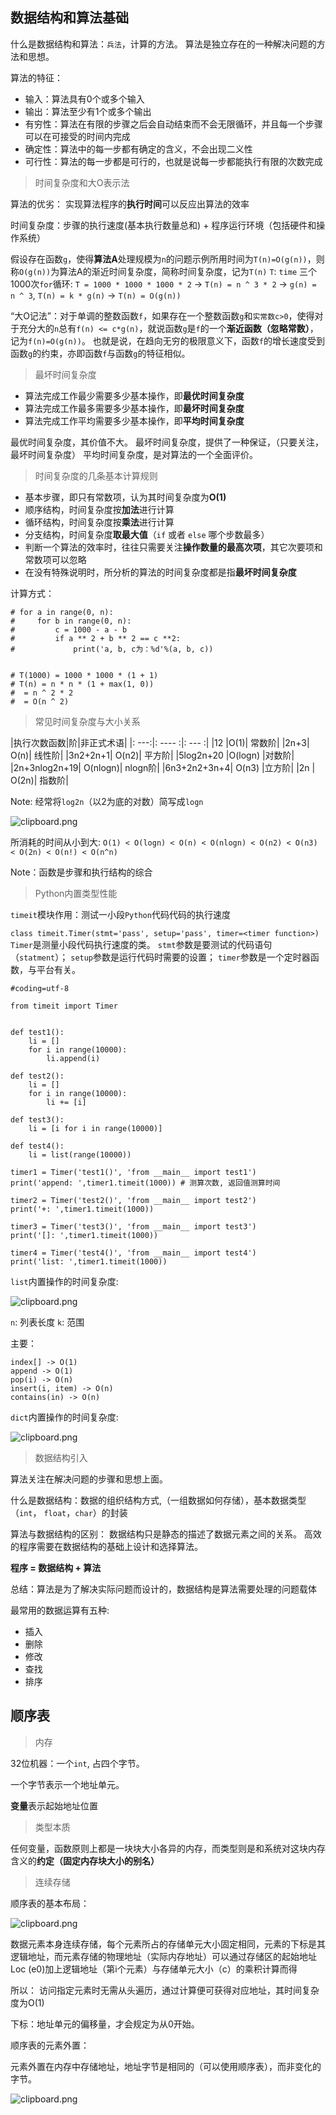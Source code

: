 ## 数据结构和算法基础


什么是数据结构和算法：`兵法`，计算的方法。
算法是独立存在的一种解决问题的方法和思想。


算法的特征：
- 输入：算法具有0个或多个输入
- 输出：算法至少有1个或多个输出
- 有穷性：算法在有限的步骤之后会自动结束而不会无限循环，并且每一个步骤可以在可接受的时间内完成
- 确定性：算法中的每一步都有确定的含义，不会出现二义性
- 可行性：算法的每一步都是可行的，也就是说每一步都能执行有限的次数完成


> 时间复杂度和大O表示法


算法的优劣： 实现算法程序的**执行时间**可以反应出算法的效率

时间复杂度：步骤的执行速度(基本执行数量总和) + 程序运行环境（包括硬件和操作系统）

假设存在函数`g`，使得**算法A**处理规模为`n`的问题示例所用时间为`T(n)=O(g(n))`，则称`O(g(n))`为算法A的渐近时间复杂度，简称时间复杂度，记为`T(n)`
`T`: `time`
三个1000次`for`循环: 
`T = 1000 * 1000 * 1000 * 2` -> `T(n) = n ^ 3 * 2` -> `g(n) = n ^ 3`, `T(n) = k * g(n)` -> `T(n) = O(g(n))`


“大O记法”：对于单调的整数函数`f`，如果存在一个整数函数`g`和`实常数c>0`，使得对于充分大的`n`总有`f(n) <= c*g(n)`，就说函数`g`是`f`的一个**渐近函数（忽略常数）**，记为`f(n)=O(g(n))`。
也就是说，在趋向无穷的极限意义下，函数`f`的增长速度受到函数`g`的约束，亦即函数`f`与函数`g`的特征相似。


> 最坏时间复杂度

- 算法完成工作最少需要多少基本操作，即**最优时间复杂度**
- 算法完成工作最多需要多少基本操作，即**最坏时间复杂度**
- 算法完成工作平均需要多少基本操作，即**平均时间复杂度**

最优时间复杂度，其价值不大。
最坏时间复杂度，提供了一种保证，（只要关注，最坏时间复杂度）
平均时间复杂度，是对算法的一个全面评价。

> 时间复杂度的几条基本计算规则

- 基本步骤，即只有常数项，认为其时间复杂度为**O(1)**
- 顺序结构，时间复杂度按**加法**进行计算
- 循环结构，时间复杂度按**乘法**进行计算
- 分支结构，时间复杂度**取最大值**（`if` 或者 `else` 哪个步数最多）
- 判断一个算法的效率时，往往只需要关注**操作数量的最高次项**，其它次要项和常数项可以忽略
- 在没有特殊说明时，所分析的算法的时间复杂度都是指**最坏时间复杂度**

计算方式：
```
# for a in range(0, n):
#     for b in range(0, n):
#         c = 1000 - a - b
#         if a ** 2 + b ** 2 == c **2:
#             print('a, b, c为：%d'%(a, b, c))


# T(1000) = 1000 * 1000 * (1 + 1)
# T(n) = n * n * (1 + max(1, 0))
#  = n ^ 2 * 2
#  = O(n ^ 2)
```


> 常见时间复杂度与大小关系

|执行次数函数|阶|非正式术语|
|: ---:|: ---- :|: --- :|
|12	|O(1)|	常数阶|
|2n+3|	O(n)|	线性阶|
|3n2+2n+1|	O(n2)|	平方阶|
|5log2n+20	|O(logn)	|对数阶|
|2n+3nlog2n+19|	O(nlogn)|	nlogn阶|
|6n3+2n2+3n+4|	O(n3)	|立方阶|
|2n	| O(2n)|	指数阶|

Note: 经常将`log2n`（以2为底的对数）简写成`logn`

![clipboard.png](/img/bV71Ql)

所消耗的时间从小到大:
`O(1) < O(logn) < O(n) < O(nlogn) < O(n2) < O(n3) < O(2n) < O(n!) < O(n^n)`

Note：函数是步骤和执行结构的综合

> Python内置类型性能

`timeit`模块作用：测试一小段`Python`代码代码的执行速度

`class timeit.Timer(stmt='pass', setup='pass', timer=<timer function>)`
`Timer`是测量小段代码执行速度的类。
`stmt`参数是要测试的代码语句（`statment`）；
`setup`参数是运行代码时需要的设置；
`timer`参数是一个定时器函数，与平台有关。

```
#coding=utf-8

from timeit import Timer


def test1():
    li = []
    for i in range(10000):
        li.append(i)

def test2():
    li = []
    for i in range(10000):
        li += [i]

def test3():
    li = [i for i in range(10000)]

def test4():
    li = list(range(10000))

timer1 = Timer('test1()', 'from __main__ import test1')
print('append: ',timer1.timeit(1000)) # 测算次数, 返回值测算时间

timer2 = Timer('test2()', 'from __main__ import test2')
print('+: ',timer1.timeit(1000))

timer3 = Timer('test3()', 'from __main__ import test3')
print('[]: ',timer1.timeit(1000))

timer4 = Timer('test4()', 'from __main__ import test4')
print('list: ',timer1.timeit(1000))
```

`list`内置操作的时间复杂度:

![clipboard.png](/img/bV72bw)

`n`: 列表长度
`k`: 范围

主要：
```
index[] -> O(1)
append -> O(1)
pop(i) -> O(n)
insert(i, item) -> O(n)
contains(in) -> O(n)
```

`dict`内置操作的时间复杂度:

![clipboard.png](/img/bV72cJ)


> 数据结构引入

算法关注在解决问题的步骤和思想上面。

什么是数据结构：数据的组织结构方式,（一组数据如何存储），基本数据类型（`int`， `float`，`char`）的封装


算法与数据结构的区别：
数据结构只是静态的描述了数据元素之间的关系。
高效的程序需要在数据结构的基础上设计和选择算法。

**程序 = 数据结构 + 算法**

总结：算法是为了解决实际问题而设计的，数据结构是算法需要处理的问题载体

最常用的数据运算有五种:

- 插入
- 删除
- 修改
- 查找
- 排序


## 顺序表

> 内存

32位机器：一个`int`, 占四个字节。

一个字节表示一个地址单元。

**变量**表示起始地址位置


> 类型本质

任何变量，函数原则上都是一块块大小各异的内存，而类型则是和系统对这块内存含义的**约定（固定内存块大小的别名）**

> 连续存储

顺序表的基本布局：

![clipboard.png](/img/bV77TX)


数据元素本身连续存储，每个元素所占的存储单元大小固定相同，元素的下标是其逻辑地址，而元素存储的物理地址（实际内存地址）可以通过存储区的起始地址Loc (e0)加上逻辑地址（第i个元素）与存储单元大小（c）的乘积计算而得

所以： 访问指定元素时无需从头遍历，通过计算便可获得对应地址，其时间复杂度为O(1)

下标：地址单元的偏移量，才会规定为从0开始。

顺序表的元素外置：

元素外置在内存中存储地址，地址字节是相同的（可以使用顺序表），而非变化的字节。


![clipboard.png](/img/bV77VI)
